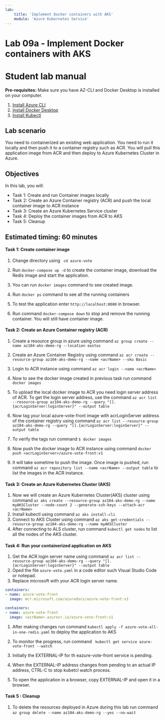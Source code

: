```yaml
---
lab:
    title: 'Implement Docker containers with AKS'
    module: 'Azure Kubernetes Service'
---
```


# Lab 09a - Implement Docker containers with AKS
# Student lab manual

**Pre-requisites:** Make sure you have AZ-CLI and Docker Desktop is installed on your computer.
1. [Install Azure CLI](https://docs.microsoft.com/en-us/cli/azure/install-azure-cli)
2. [Install Docker Desktop](https://docs.docker.com/docker-for-windows/install/)
3. [Install Kubectl](https://kubernetes.io/docs/tasks/tools/install-kubectl/)
## Lab scenario

You need to containerized an existing web application. You need to run it locally and then push it to a container registry such as ACR. You will pull this application image from ACR and then deploy to Azure Kubernetes Cluster in Azure.

## Objectives

In this lab, you will:
  
+ Task 1: Create and run Container images locally
+ Task 2: Create an Azure Container registry (ACR) and push the local container image to ACR instance
+ Task 3: Create an Azure Kubernetes Service cluster
+ Task 4: Deploy the container images from ACR to AKS
+ Task 5: Cleanup

## Estimated timing: 60 minutes

#### Task 1: Create container image

1. Change directory using ` cd azure-vote`

1. Run `docker-compose up -d` to create the container image, download the Redis image and start the application.

1. You can run `docker images` command to see created image.

1. Run `docker ps` command to see all the running containers

1. To test the application enter `http://localhost:8080` in browser.

1. Run command `docker-compose down` to stop and remove the running container. You will still have container image.

#### Task 2: Create an Azure Container registry (ACR)

1. Create a resource group in azure using command `az group create --name az104-aks-demo-rg --location eastus`

1. Create an Azure Container Registry using command `az acr create --resource-group az104-aks-demo-rg --name <acrName> --sku Basic`
1. Login to ACR instance using command `az acr login --name <acrName>`

1. Now to see the docker image created in previous task run command `docker images`
1. To upload the local docker image to ACR you need login server address of ACR. To get the login server address, use the command `az acr list --resource-group az104-aks-demo-rg --query "[].{acrLoginServer:loginServer}" --output table`
1. Now tag your local azure-vote-front image with acrLoginServer address of the container registry using command `az acr list --resource-group az104-aks-demo-rg --query "[].{acrLoginServer:loginServer}" --output table`
1. To verify the tags run command `$ docker images`
1. Now push the docker image to ACR instance using command `docker push <acrLoginServer>/azure-vote-front:v1`
1. It will take sometime to push the image. Once image is pushed, run command `az acr repository list --name <acrName> --output table` to list the images in the ACR instance.

#### Task 3: Create an Azure Kubernetes Cluster (AKS)

1. Now we will create an Azure Kubernetes Cluster(AKS) cluster using command `az aks create
    --resource-group az104-aks-demo-rg
    --name myAKSCluster
    --node-count 2
    --generate-ssh-keys
    --attach-acr <acrName>`
1. Install kubectl using command `az aks install-cli`
1. Connect to AKS Cluster using command `az aks get-credentials --resource-group az104-aks-demo-rg --name myAKSCluster`
1. After connecting to ALS cluster, run command `kubectl get nodes` to list all the nodes of the AKS cluster.

#### Task 4: Run your containerized application on AKS

1. Get the ACR login server name using command `az acr list --resource-group az104-aks-demo-rg --query "[].{acrLoginServer:loginServer}" --output table`
1. Oped the file `azure-vote.yaml` in a code editor such Visual Studio Code or notepad.
1. Replace microsoft with your ACR login server name.

```yaml
containers:
- name: azure-vote-front
  image: mcr.microsoft.com/azuredocs/azure-vote-front:v1
```

```yaml
containers:
- name: azure-vote-front
  image: <acrName>.azurecr.io/azure-vote-front:v1
```
1. After making changes run command `kubectl apply -f azure-vote-all-in-one-redis.yaml` to deploy the application to AKS

1. To monitor the progress, run command ` kubectl get service azure-vote-front --watch`
1. Initially the EXTERNAL-IP for th eazure-vote-front service is pending.

1. When the EXTERNAL-IP address changes from pending to an actual IP address, CTRL-C to stop kubetcl watch process.
1. To open the application in a browser, copy EXTERNAL-IP and open it in a browser.

#### Task 5 : Cleanup
1. To delete the resources deployed in Azure during this lab run command `az group delete --name az104-aks-demo-rg --yes --no-wait`